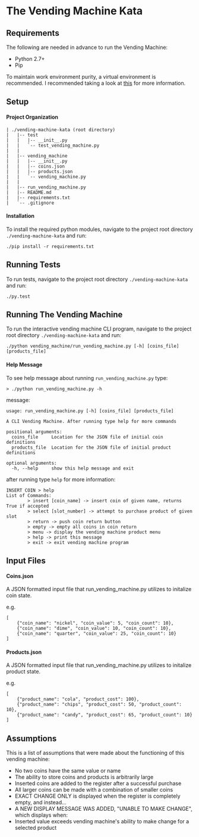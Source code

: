 # The Vending Machine Kata

## Requirements

The following are needed in advance to run the Vending Machine:

* Python 2.7+
* Pip

To maintain work environment purity, a virtual environment is recommended. I recommended taking a look at [this](http://virtualenvwrapper.readthedocs.io/en/latest/) for more information.

## Setup

#### Project Organization
```
| ./vending-machine-kata (root directory)
|   |-- test
|   |   |-- __init__.py
|   |   `-- test_vending_machine.py
|   |
|   |-- vending_machine
|   |   |-- __init__.py
|   |   |-- coins.json
|   |   |-- products.json
|   |   `-- vending_machine.py   
|   |
|   |-- run_vending_machine.py
|   |-- README.md
|   |-- requirements.txt
|   `-- .gitignore
```

#### Installation
To install the required python modules, navigate to the project root directory `./vending-machine-kata` and run:
```
./pip install -r requirements.txt
```

## Running Tests

To run tests, navigate to the project root directory `./vending-machine-kata` and run:
```
./py.test
```

## Running The Vending Machine

To run the interactive vending machine CLI program, navigate to the project root directory `./vending-machine-kata` and run:

```
./python vending_machine/run_vending_machine.py [-h] [coins_file] [products_file]
```

#### Help Message

To see help message about running `run_vending_machine.py` type:
```
> ./python run_vending_machine.py -h
```

message:
```
usage: run_vending_machine.py [-h] [coins_file] [products_file]

A CLI Vending Machine. After running type help for more commands

positional arguments:
  coins_file     Location for the JSON file of initial coin definitions
  products_file  Location for the JSON file of initial product definitions

optional arguments:
  -h, --help     show this help message and exit
```
after running type `help` for more information:

```
INSERT COIN > help
List of Commands:
        > insert [coin_name] -> insert coin of given name, returns True if accepted
        > select [slot_number] -> attempt to purchase product of given slot
        > return -> push coin return button
        > empty -> empty all coins in coin return
        > menu -> display the vending machine product menu
        > help -> print this message
        > exit -> exit vending machine program
```


## Input Files

#### Coins.json

A JSON formatted input file that run_vending_machine.py utilizes to initalize coin state.

e.g.
```
[
    {"coin_name": "nickel", "coin_value": 5, "coin_count": 10},
    {"coin_name": "dime", "coin_value": 10, "coin_count": 10},
    {"coin_name": "quarter", "coin_value": 25, "coin_count": 10}
]
```

#### Products.json

A JSON formatted input file that run_vending_machine.py utilizes to initalize product state.

e.g.
```
[
    {"product_name": "cola", "product_cost": 100},
    {"product_name": "chips", "product_cost": 50, "product_count": 10},
    {"product_name": "candy", "product_cost": 65, "product_count": 10}
]
```
## Assumptions

This is a list of assumptions that were made about the functioning of this vending machine:

* No two coins have the same value or name
* The ability to store coins and products is arbitrarily large
* Inserted coins are added to the register after a successful purchase
* All larger coins can be made with a combination of smaller coins
* EXACT CHANGE ONLY is displayed when the register is completely empty, and instead...
* A NEW DISPLAY MESSAGE WAS ADDED, "UNABLE TO MAKE CHANGE", which displays when:
 * Inserted value exceeds vending machine's ability to make change for a selected product
